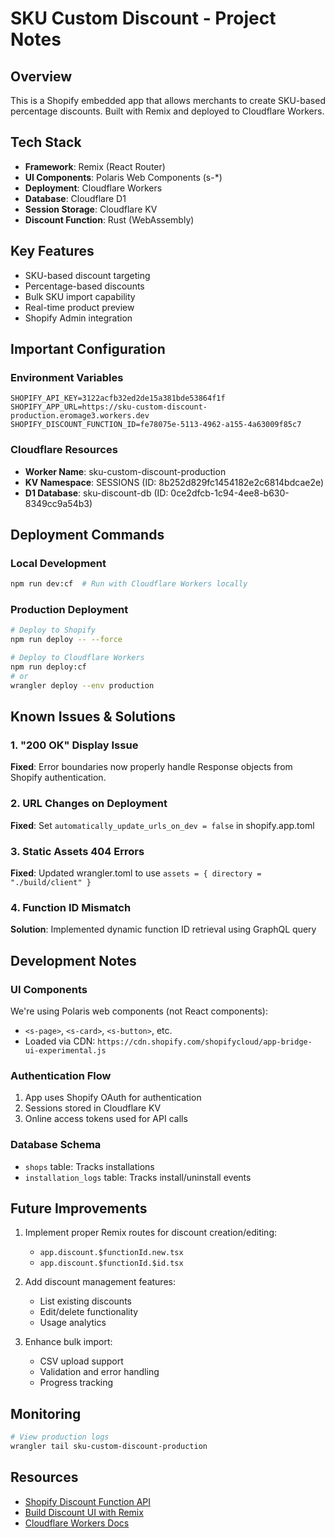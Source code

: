 # SKU Custom Discount - Project Notes

## Overview
This is a Shopify embedded app that allows merchants to create SKU-based percentage discounts. Built with Remix and deployed to Cloudflare Workers.

## Tech Stack
- **Framework**: Remix (React Router)
- **UI Components**: Polaris Web Components (s-*)
- **Deployment**: Cloudflare Workers
- **Database**: Cloudflare D1
- **Session Storage**: Cloudflare KV
- **Discount Function**: Rust (WebAssembly)

## Key Features
- SKU-based discount targeting
- Percentage-based discounts
- Bulk SKU import capability
- Real-time product preview
- Shopify Admin integration

## Important Configuration

### Environment Variables
```env
SHOPIFY_API_KEY=3122acfb32ed2de15a381bde53864f1f
SHOPIFY_APP_URL=https://sku-custom-discount-production.eromage3.workers.dev
SHOPIFY_DISCOUNT_FUNCTION_ID=fe78075e-5113-4962-a155-4a63009f85c7
```

### Cloudflare Resources
- **Worker Name**: sku-custom-discount-production
- **KV Namespace**: SESSIONS (ID: 8b252d829fc1454182e2c6814bdcae2e)
- **D1 Database**: sku-discount-db (ID: 0ce2dfcb-1c94-4ee8-b630-8349cc9a54b3)

## Deployment Commands

### Local Development
```bash
npm run dev:cf  # Run with Cloudflare Workers locally
```

### Production Deployment
```bash
# Deploy to Shopify
npm run deploy -- --force

# Deploy to Cloudflare Workers
npm run deploy:cf
# or
wrangler deploy --env production
```

## Known Issues & Solutions

### 1. "200 OK" Display Issue
**Fixed**: Error boundaries now properly handle Response objects from Shopify authentication.

### 2. URL Changes on Deployment
**Fixed**: Set `automatically_update_urls_on_dev = false` in shopify.app.toml

### 3. Static Assets 404 Errors
**Fixed**: Updated wrangler.toml to use `assets = { directory = "./build/client" }`

### 4. Function ID Mismatch
**Solution**: Implemented dynamic function ID retrieval using GraphQL query

## Development Notes

### UI Components
We're using Polaris web components (not React components):
- `<s-page>`, `<s-card>`, `<s-button>`, etc.
- Loaded via CDN: `https://cdn.shopify.com/shopifycloud/app-bridge-ui-experimental.js`

### Authentication Flow
1. App uses Shopify OAuth for authentication
2. Sessions stored in Cloudflare KV
3. Online access tokens used for API calls

### Database Schema
- `shops` table: Tracks installations
- `installation_logs` table: Tracks install/uninstall events

## Future Improvements
1. Implement proper Remix routes for discount creation/editing:
   - `app.discount.$functionId.new.tsx`
   - `app.discount.$functionId.$id.tsx`

2. Add discount management features:
   - List existing discounts
   - Edit/delete functionality
   - Usage analytics

3. Enhance bulk import:
   - CSV upload support
   - Validation and error handling
   - Progress tracking

## Monitoring
```bash
# View production logs
wrangler tail sku-custom-discount-production
```

## Resources
- [Shopify Discount Function API](https://shopify.dev/docs/api/functions/latest/discount)
- [Build Discount UI with Remix](https://shopify.dev/docs/apps/build/discounts/build-ui-with-remix)
- [Cloudflare Workers Docs](https://developers.cloudflare.com/workers/)
